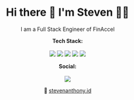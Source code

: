 <h1 align="center"> Hi there 👋 I'm Steven 👨‍💻 </h1>

<p align="center"> 
  I am a Full Stack Engineer of FinAccel
</p>

<p align='center'>
  <b>Tech Stack:</b></br></br> 
  <img src="https://img.shields.io/badge/ruby-%23CC342D.svg?&style=for-the-badge&logo=ruby&logoColor=white"/>
  <img src="https://img.shields.io/badge/php-%23777BB4.svg?&style=for-the-badge&logo=php&logoColor=white"> 
  <img src="https://img.shields.io/badge/react%20-%2320232a.svg?&style=for-the-badge&logo=react&logoColor=%2361DAFB"/> 
  <img src="https://img.shields.io/badge/angular%20-%23DD0031.svg?&style=for-the-badge&logo=angular&logoColor=white"/> 
  <img src="https://img.shields.io/badge/node.js%20-%2343853D.svg?&style=for-the-badge&logo=node.js&logoColor=white"/>
</p>

<p align='center'>
  <b>Social:</b><br/><br/>
  <a href="https://linked.com/in/steven-anthony">
    <img src="https://img.shields.io/badge/linkedin-%230077B5.svg?&style=for-the-badge&logo=linkedin&logoColor=white">
  </a>
</p>

<p align='center'>
   💬 <a href="https://stevenanthony.id">stevenanthony.id</a>
</p>
<!--
**sthony/sthony** is a ✨ _special_ ✨ repository because its `README.md` (this file) appears on your GitHub profile.
-->
